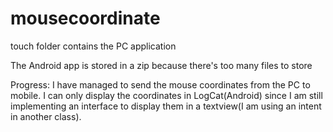 # mousecoordinate

touch folder contains the PC application

The Android app is stored in a zip because there's too many files to store

Progress:
I have managed to send the mouse coordinates from the PC to mobile.
I can only display the coordinates in LogCat(Android) since I am still implementing an interface to display them in a textview(I am using an intent in another class).
